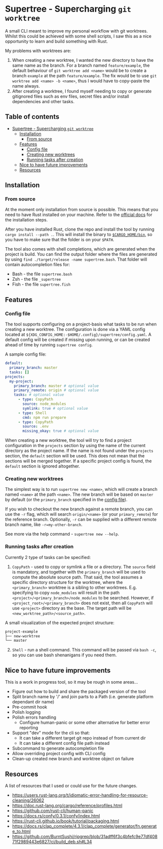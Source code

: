 # Supertree - Supercharging `git worktree`

A small CLI meant to improve my personal workflow with git worktrees.
Whilst this could be achieved with some shell scripts, I saw this as a nice opportunity to learn and build something with Rust.

My problems with worktrees are:
1. When creating a new worktree, I wanted the new directory to have the same name as the branch.
For a branch named `feature/example`, the default behaviour of `git worktree add <name>` would be to create a branch `example` at the path `feature/example`.
The fix would be to use `git worktree add <name> -b <name>`, thus I would have to copy-paste the name always.
2. After creating a worktree, I found myself needing to copy or generate gitignored files such as env files, secret files and/or install dependencies and other tasks.

<!--toc:start-->
## Table of contents
- [Supertree - Supercharging `git worktree`](#supertree-supercharging-git-worktree)
  - [Installation](#installation)
    - [From source](#from-source)
  - [Features](#features)
    - [Config file](#config-file)
    - [Creating new worktrees](#creating-new-worktrees)
    - [Running tasks after creation](#running-tasks-after-creation)
  - [Nice to have future improvements](#nice-to-have-future-improvements)
  - [Resources](#resources)
<!--toc:end-->


## Installation

### From source

At the moment only installation from source is possible.
This means that you need to have Rust installed on your machine.
Refer to the [official docs](https://www.rust-lang.org/tools/install) for the installation steps.

After you have installed Rust, clone the repo and install the tool by running `cargo install --path .`.
This will install the binary to [`$CARGO_HOME/bin`](https://doc.rust-lang.org/cargo/guide/cargo-home.html#directories), so you have to make sure that the folder is on your `$PATH`.

The tool also comes with shell completions, which are generated when the project is build.
You can find the output folder where the files are generated by using `find ./target/release -name supertree.bash`.
That folder will contain autocompletion files for:
- Bash - the file `supertree.bash`
- Zsh - the file `_supertree`
- Fish - the file `supertree.fish`


## Features

### Config file

The tool supports configuring on a project-basis what tasks to be run when creating a new worktree.
The configuration is done via a YAML config located at `${XDG_CONFIG_HOME:-$HOME/.config}/supertree/config.yaml`.
A default config will be created if missing upon running, or can be created ahead of time by running `supertree config`.

A sample config file:

```yaml
default:
  primary_branch: master
  tasks: []
projects:
  my-project:
    primary_branch: master # optional value
    primary_remote: origin # optional value
    tasks: # optional value
      - type: CopyPath
        source: node_modules
        symlink: true # optional value
      - type: Shell
        cmd: npm run prepare
      - type: CopyPath
        source: .env
        missing_okay: true # optional value
```

When creating a new worktree, the tool will try to find a project configuration in the `projects` section by using the name of the current directory as the project name.
If the name is not found under the `projects` section, the `default` section will be used.
This does not mean that the sections will be merged together.
If a specific project config is found, the `default` section is ignored altogether.

### Creating new worktrees

The simplest way is to run `supertree new <name>`, which will create a branch named `<name>` at the path `<name>`.
The new branch will be based on `master` by default (or the `primary_branch` specified in the [config file](#config-file)).

If you wish to checkout the new branch against a remote branch, you can use the `-r` flag, which will search `origin/<name>` (or your `primary_remote`) for the reference branch.
Optionally, `-r` can be supplied with a different remote branch name, like `-r=my-other-branch`.

See more via the help command - `supertree new --help`.

### Running tasks after creation

Currently 2 type of tasks can be specified:
1. `CopyPath` - used to copy or symlink a file or a directory.
The `source` field is mandatory, and together with the `primary_branch` will be used to compute the absolute source path.
That said, the tool assumes a specific directory structure for the worktree, where the `<primary_branch>` worktree is a sibling to other worktrees.
E.g. specifying to copy `node_modules` will result in the path `<project>/<primary_branch>/node_modules` to be searched.
However, if `<project_root>/<primary_branch>` does not exist, then all `CopyPath` will use `<project>` directory as the base.
The target path will be `<new_worktree_path>/<source_path>`.

A small visualization of the expected project structure:
```bash
project-example
├── new-worktree
└── master
```

2. `Shell` - run a shell command.
This command will be passed via `bash -c`, so you can use bash shenanigans if you need them.


## Nice to have future improvements
This is a work in progress tool, so it may be rough in some areas...

- Figure out how to build and share the packaged version of the tool
- Split branch name by '/' and join parts to a Path (i.e. generate platform dependant dir name)
- Pre-commit hook
- Polish logging
- Polish errors handling
    - Configure human-panic or some other alternative for better error reporting
- Support "dev" mode for the cli so that:
    - It can take a different target git repo instead of from current dir
    - It can take a different config file path instead
- Subcommand to generate autocompletion file
- Allow overriding project config with CLI config
- Clean-up created new branch and worktree object on failure


## Resources
A list of resources that I used or could use for the future changes.

- https://users.rust-lang.org/t/idiomatic-error-handling-for-resource-cleaning/26062
- https://doc.rust-lang.org/cargo/reference/profiles.html
- https://github.com/rust-cli/human-panic
- https://docs.rs/confy/0.3.1/confy/index.html
- https://rust-cli.github.io/book/tutorial/packaging.html
- https://docs.rs/clap_complete/4.3.1/clap_complete/generator/fn.generate_to.html
- https://github.com/BurntSushi/ripgrep/blob/31adff6f3c4bfefc9e77df40871f2989443e6827/ci/build_deb.sh#L34
